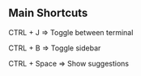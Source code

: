 ## Main Shortcuts
CTRL + J => Toggle between terminal 


CTRL + B => Toggle sidebar 


CTRL + Space => Show suggestions 




